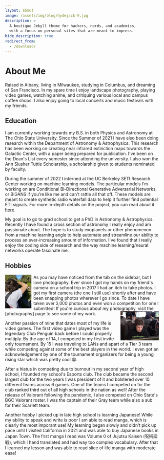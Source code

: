```yaml
---
layout: about
image: /assets/img/blog/hydejack-9.jpg
description: >
  A boutique Jekyll theme for hackers, nerds, and academics,
  with a focus on personal sites that are meant to impress.
hide_description: true
redirect_from:
  - /download/
---
```


# About Me

<!--author-->

Raised in Albany, living in Milwaukee, studying in Columbus, and dreaming of San Francisco.
In my spare time I enjoy landscape photography, playing video games, watching anime, and critiquing various local and campus coffee shops.
I also enjoy going to local concerts and music festivals with my friends.

## Education
I am currently working towards my B.S. in both Physics and Astronomy at The Ohio State University.
Since the Summer of 2021 I have also been doing research within the Department of Astronomy & Astrophysics.
This research has been working on creating near infrared extinction maps towards the Galactic Center, with a paper being prepared for publication.
I've been on the Dean's List every semester since attending the university.
I also won the Ann Slusher Tuttle Scholarship, a scholarship given to students nominated by faculty.

During the summer of 2022 I interned at the UC Berkeley SETI Research Center working on machine learning models.
The particular models I'm working on are Conditional Bi-Directional Generative Adversarial Networks, or BiGANS if you're like me and can't rattle all that off.
These models are meant to create synthetic radio waterfall data to help it further find potential ETI signals.
For more in-depth details on the project, you can read about it [here](/projects/seti-ml/).

My goal is to go to grad school to get a PhD in Astronomy & Astrophysics.
Recently I have found a cross section of astronomy I really enjoy and am passionate about.
The hope is to study exoplanets or other phenomenon from a machine learning angle to help automate and streamline our ability to process an ever-increasing amount of information.
I've found that I really enjoy the coding side of research and the way machine learning/neural networks operate fascinate me.

## Hobbies

<img style="float: left; padding-right: 7px;" src="/assets/img/aiden_camera.jpeg" width = "17%" height="auto"/>
As you may have noticed from the tab on the sidebar, but I love photography.
Ever since I got my hands on my friend's camera on a school trip in 2017 I had an itch to take photos.
I got my first camera (the one I still use) shortly after and have been snapping photos wherever I go since.
To date I have taken over 3,000 photos and even won a competition for one I submitted!
If you're curious about my photography, visit the [photography] page to see some of my work.

<img style="float: right; padding-left: 7px;" src="/assets/img/aiden_mwl.jpeg" width = "25%" height="auto"/>

Another passion of mine that dates most of my life is video games.
The first video game I played was the legendary Club Penguin back before I could properly multiply.
By the age of 14, I competed in my first invite-only tournament.
By 15 I was traveling to LANs and apart of a Tier 3 team while competing against some of the best players in the world.
I even got an acknowledgement by one of the tournament organizers for being a young rising star which was pretty cool 😁.

After a hiatus in competing due to burnout in my second year of high school, I founded my school's Esports club.
The club became the second largest club for the two years I was president of it and bolstered over 10 different teams across 6 games.
One of the teams I competed on for the club ranked third out of all high schools in the nation as well!
After the release of Valorant following the pandemic, I also competed on Ohio State's BGC Valorant roster.
I was the captain of their Gray team while also a sub for their Scarlett team.

Another hobby I picked up in late high school is learning Japanese!
While my ability to speak and write is poor I am able to read manga, which is clearly the most imporant use!
My learning began slowly and didn't pick up pace until I visited California in 2021 and was able to buy Japanese books in Japan Town.
The first manga I read was Volume 0 of Jujutsu Kaisen (呪術廻戦), which I hand translated and had way too complex vocabulary.
After that I learned my lesson and was able to read slice of life manga with moderate ease!

[photography]: photography